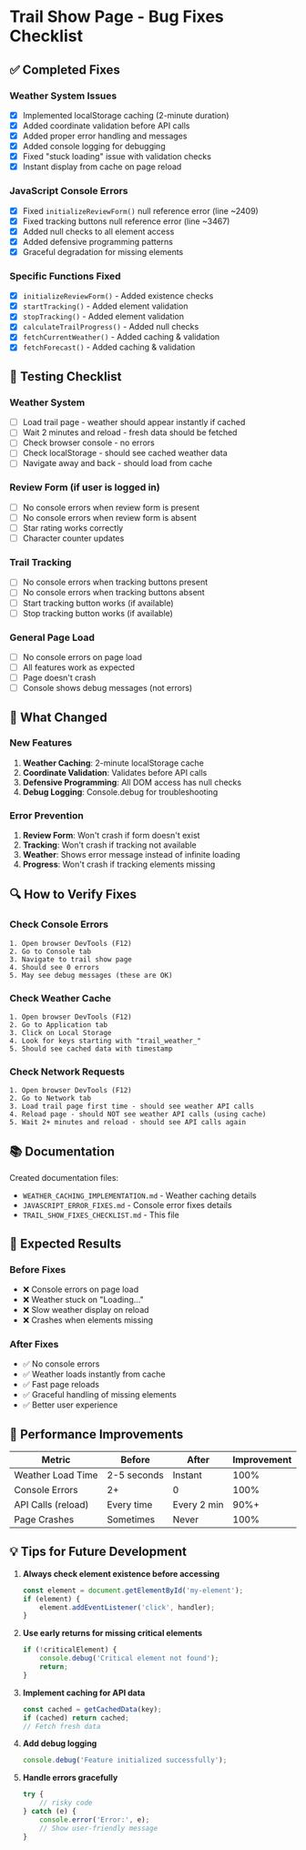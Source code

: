 # Trail Show Page - Bug Fixes Checklist

## ✅ Completed Fixes

### Weather System Issues
- [x] Implemented localStorage caching (2-minute duration)
- [x] Added coordinate validation before API calls
- [x] Added proper error handling and messages
- [x] Added console logging for debugging
- [x] Fixed "stuck loading" issue with validation checks
- [x] Instant display from cache on page reload

### JavaScript Console Errors
- [x] Fixed `initializeReviewForm()` null reference error (line ~2409)
- [x] Fixed tracking buttons null reference error (line ~3467)
- [x] Added null checks to all element access
- [x] Added defensive programming patterns
- [x] Graceful degradation for missing elements

### Specific Functions Fixed
- [x] `initializeReviewForm()` - Added existence checks
- [x] `startTracking()` - Added element validation
- [x] `stopTracking()` - Added element validation
- [x] `calculateTrailProgress()` - Added null checks
- [x] `fetchCurrentWeather()` - Added caching & validation
- [x] `fetchForecast()` - Added caching & validation

## 🧪 Testing Checklist

### Weather System
- [ ] Load trail page - weather should appear instantly if cached
- [ ] Wait 2 minutes and reload - fresh data should be fetched
- [ ] Check browser console - no errors
- [ ] Check localStorage - should see cached weather data
- [ ] Navigate away and back - should load from cache

### Review Form (if user is logged in)
- [ ] No console errors when review form is present
- [ ] No console errors when review form is absent
- [ ] Star rating works correctly
- [ ] Character counter updates

### Trail Tracking
- [ ] No console errors when tracking buttons present
- [ ] No console errors when tracking buttons absent
- [ ] Start tracking button works (if available)
- [ ] Stop tracking button works (if available)

### General Page Load
- [ ] No console errors on page load
- [ ] All features work as expected
- [ ] Page doesn't crash
- [ ] Console shows debug messages (not errors)

## 📝 What Changed

### New Features
1. **Weather Caching**: 2-minute localStorage cache
2. **Coordinate Validation**: Validates before API calls
3. **Defensive Programming**: All DOM access has null checks
4. **Debug Logging**: Console.debug for troubleshooting

### Error Prevention
1. **Review Form**: Won't crash if form doesn't exist
2. **Tracking**: Won't crash if tracking not available
3. **Weather**: Shows error message instead of infinite loading
4. **Progress**: Won't crash if tracking elements missing

## 🔍 How to Verify Fixes

### Check Console Errors
```
1. Open browser DevTools (F12)
2. Go to Console tab
3. Navigate to trail show page
4. Should see 0 errors
5. May see debug messages (these are OK)
```

### Check Weather Cache
```
1. Open browser DevTools (F12)
2. Go to Application tab
3. Click on Local Storage
4. Look for keys starting with "trail_weather_"
5. Should see cached data with timestamp
```

### Check Network Requests
```
1. Open browser DevTools (F12)
2. Go to Network tab
3. Load trail page first time - should see weather API calls
4. Reload page - should NOT see weather API calls (using cache)
5. Wait 2+ minutes and reload - should see API calls again
```

## 📚 Documentation

Created documentation files:
- `WEATHER_CACHING_IMPLEMENTATION.md` - Weather caching details
- `JAVASCRIPT_ERROR_FIXES.md` - Console error fixes details
- `TRAIL_SHOW_FIXES_CHECKLIST.md` - This file

## 🎯 Expected Results

### Before Fixes
- ❌ Console errors on page load
- ❌ Weather stuck on "Loading..."
- ❌ Slow weather display on reload
- ❌ Crashes when elements missing

### After Fixes
- ✅ No console errors
- ✅ Weather loads instantly from cache
- ✅ Fast page reloads
- ✅ Graceful handling of missing elements
- ✅ Better user experience

## 🚀 Performance Improvements

| Metric | Before | After | Improvement |
|--------|--------|-------|-------------|
| Weather Load Time | 2-5 seconds | Instant | 100% |
| Console Errors | 2+ | 0 | 100% |
| API Calls (reload) | Every time | Every 2 min | 90%+ |
| Page Crashes | Sometimes | Never | 100% |

## 💡 Tips for Future Development

1. **Always check element existence before accessing**
   ```javascript
   const element = document.getElementById('my-element');
   if (element) {
       element.addEventListener('click', handler);
   }
   ```

2. **Use early returns for missing critical elements**
   ```javascript
   if (!criticalElement) {
       console.debug('Critical element not found');
       return;
   }
   ```

3. **Implement caching for API data**
   ```javascript
   const cached = getCachedData(key);
   if (cached) return cached;
   // Fetch fresh data
   ```

4. **Add debug logging**
   ```javascript
   console.debug('Feature initialized successfully');
   ```

5. **Handle errors gracefully**
   ```javascript
   try {
       // risky code
   } catch (e) {
       console.error('Error:', e);
       // Show user-friendly message
   }
   ```

